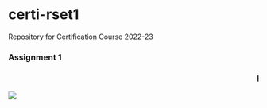 # certi-rset1
Repository for Certification Course 2022-23
<h3>Assignment 1<h3>
<marquee> HTML , CSS code along with Screenshot </marquee>

![](https://github.com/godwingino/rset-addon1/blob/main/Browser%20Screenshot.png)
